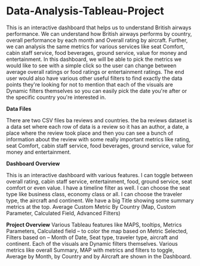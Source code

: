 # Data-Analysis-Tableau-Project

This is an interactive dashboard that helps us to understand British airways performance. We can understand how British airways performs by country, overall performance by each month and Overall rating by aircraft. Further, we can analysis the same metrics for various services like seat Comfort, cabin staff service, food beverages, ground service, value for money and entertainment.
In this dashboard, we will be able to pick the metrics we would like to see with a simple click so the user can change between average overall ratings or food ratings or entertainment ratings.
The end user would also have various other useful filters to find exactly the data points they're looking for not to mention that each of the visuals are Dynamic filters themselves so you can easily pick the date you're after or the specific country you're interested in.

**Data Files**

There are two CSV files ba reviews and countries.
 the ba reviews dataset is a data set where each row of data is a review so it has an author, a date, a place where the review took place and then you can see a bunch of information about the review with some really important metrics like rating, seat Comfort, cabin staff service,  food beverages, ground service, value for money and entertainment. 

**Dashboard Overview**

This is an interactive dashboard with various features. I can toggle between overall rating, cabin staff service, entertainment, food, ground service, seat comfort or even value. I have a timeline filter as well. I can choose the seat type like business class, economy class or all.  I can choose the traveler type, the aircraft and continent.  We have a big Title showing some summary metrics at the top. Average Custom Metric By Country (Map, Custom Parameter, Calculated Field, Advanced Filters)

**Project Overview**
Various Tableau features like MAPS, tooltips, Metrics Parameters, Calculated field – to color the map based on Metric Selected, Filters based on – Month of Date, Seat type, traveler type, aircraft and continent.  Each of the visuals are Dynamic filters themselves. Various metrics like overall Summary, MAP with metrics and filters to toggle, Average <metric selected> by Month, by Country and by Aircraft are shown in the Dashboard.
